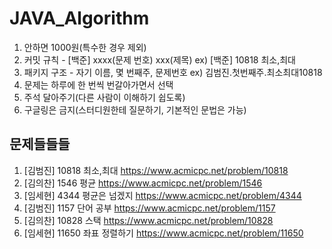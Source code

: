 # JAVA_Algorithm

1. 안하면 1000원(특수한 경우 제외)
2. 커밋 규칙 - [백준] xxxx(문제 번호) xxx(제목) ex) [백준] 10818 최소,최대
3. 패키지 구조 - 자기 이름, 몇 번째주, 문제번호 ex) 김범진.첫번째주.최소최대10818
4. 문제는 하루에 한 번씩 번갈아가면서 선택
5. 주석 달아주기(다른 사람이 이해하기 쉽도록)
6. 구글링은 금지(스터디원한테 질문하기, 기본적인 문법은 가능)

## 문제들들들
1. [김범진] 10818 최소,최대 https://www.acmicpc.net/problem/10818
2. [김의찬] 1546 평균 https://www.acmicpc.net/problem/1546
3. [임세현] 4344 평균은 넘겠지 https://www.acmicpc.net/problem/4344
4. [김범진] 1157 단어 공부 https://www.acmicpc.net/problem/1157
5. [김의찬] 10828 스택 https://www.acmicpc.net/problem/10828
6. [임세현] 11650 좌표 정렬하기 https://www.acmicpc.net/problem/11650
